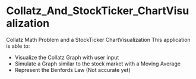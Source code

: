 # Collatz_And_StockTicker_ChartVisualization
Collatz Math Problem and a StockTicker ChartVisualization
This application is able to:
+ Visualize the Collatz Graph with user input
+ Simulate a Graph similar to the stock market with a Moving Average
+ Represent the Benfords Law (Not accurate yet)
